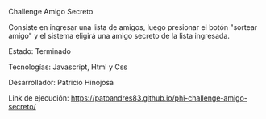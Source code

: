 Challenge Amigo Secreto

Consiste en ingresar una lista de amigos, luego presionar el botón "sortear amigo" y el sistema eligirá una amigo secreto de la lista ingresada.

Estado: Terminado

Tecnologías: Javascript, Html y Css

Desarrollador: Patricio Hinojosa 

Link de ejecución: https://patoandres83.github.io/phi-challenge-amigo-secreto/
